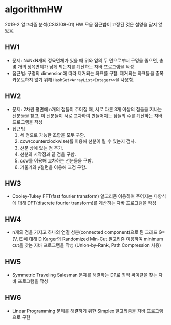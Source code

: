 # algorithmHW
2019-2 알고리즘 분석(CSI3108-01) HW 모음
접근법이 고정된 것은 설명을 달지 않았음.

## HW1
- 문제: NxNxN개의 정육면체가 있을 때 위와 옆의 두 면으로부터 구멍을 뚫으면, 총 몇 개의 정육면체가 남게 되는지를 계산하는 자바 프로그램을 작성
- 접근법: 구멍의 dimension에 따라 제거되는 좌표를 구함. 제거되는 좌표들을 중복 카운트하지 않기 위해 `HashSet<ArrayList<Integer>>`을 사용함.

## HW2
- 문제: 2차원 평면에 n개의 점들이 주어질 때, 서로 다른 3개 이상의 점들을 지나는 선분들을 찾고, 이 선분들이 서로 교차하여 만들어지는 점들의 수를 계산하는 자바 프로그램을 작성
- 접근법
  1. 세 점으로 가능한 조합을 모두 구함.
  2. ccw(counterclockwise)를 이용해 선분이 될 수 있는지 검사.
  3. 선분 상에 있는 점 추가.
  4. 선분의 시작점과 끝 점을 구함.
  5. ccw를 이용해 교차하는 선분들을 구함.
  6. 기울기와 y절편을 이용해 교점 구함.

## HW3
- Cooley-Tukey FFT(fast fourier transform) 알고리즘 이용하여 주어지는 다항식에 대해 DFT(discrete fourier transform)를 계산하는 자바 프로그램을 작성

## HW4
- n개의 점을 가지고 하나의 연결 성분(connected component)으로 된 그래프 G=(V, E)에 대해 D.Karger의 Randomized Min-Cut 알고리즘 이용하여 minimum cut을 찾는 자바 프로그램을 작성 (Union-by-Rank, Path Compression 사용)

## HW5
- Symmetric Traveling Salesman 문제를 해결하는 DP로 최적 싸이클을 찾는 자바 프로그램을 작성

## HW6
- Linear Programming 문제를 해결하기 위한 Simplex 알고리즘을 자바 프로그램으로 구현
